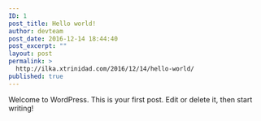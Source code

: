 ```yaml
---
ID: 1
post_title: Hello world!
author: devteam
post_date: 2016-12-14 18:44:40
post_excerpt: ""
layout: post
permalink: >
  http://ilka.xtrinidad.com/2016/12/14/hello-world/
published: true
---
```

Welcome to WordPress. This is your first post. Edit or delete it, then start writing!